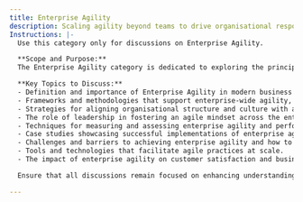 ```yaml
---
title: Enterprise Agility
description: Scaling agility beyond teams to drive organisational responsiveness and adaptability.
Instructions: |-
  Use this category only for discussions on Enterprise Agility.

  **Scope and Purpose:**  
  The Enterprise Agility category is dedicated to exploring the principles, practices, and frameworks that enable organisations to respond swiftly and effectively to market changes and customer demands. This category aims to provide insights into how businesses can enhance their agility at an enterprise level, fostering a culture of continuous improvement and innovation.

  **Key Topics to Discuss:**
  - Definition and importance of Enterprise Agility in modern business environments.
  - Frameworks and methodologies that support enterprise-wide agility, including Agile, Lean, and DevOps.
  - Strategies for aligning organisational structure and culture with agile principles.
  - The role of leadership in fostering an agile mindset across the enterprise.
  - Techniques for measuring and assessing enterprise agility and performance.
  - Case studies showcasing successful implementations of enterprise agility.
  - Challenges and barriers to achieving enterprise agility and how to overcome them.
  - Tools and technologies that facilitate agile practices at scale.
  - The impact of enterprise agility on customer satisfaction and business outcomes.

  Ensure that all discussions remain focused on enhancing understanding and implementation of Enterprise Agility within organisations.

---
```



